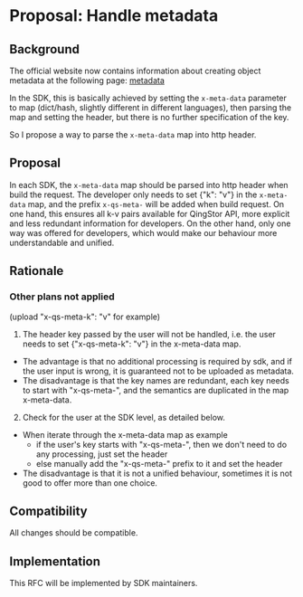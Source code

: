 # Proposal: Handle metadata

## Background

The official website now contains information about creating object metadata at the following page: [metadata] 

In the SDK, this is basically achieved by setting the `x-meta-data` parameter to map (dict/hash, slightly different in different languages), 
then parsing the map and setting the header, but there is no further specification of the key.

So I propose a way to parse the `x-meta-data` map into http header.

## Proposal

In each SDK, the `x-meta-data` map should be parsed into http header when build the request.
The developer only needs to set {"k": "v"} in the `x-meta-data` map, and the prefix `x-qs-meta-`
will be added when build request.
On one hand, this ensures all k-v pairs available for QingStor API, 
more explicit and less redundant information for developers. 
On the other hand, only one way was offered for developers, which would make our behaviour 
more understandable and unified.

## Rationale

### Other plans not applied 
(upload "x-qs-meta-k": "v" for example)

1. The header key passed by the user will not be handled, i.e. the user needs to set {"x-qs-meta-k": "v"} in the x-meta-data map.
  - The advantage is that no additional processing is required by sdk, and if the user input is wrong, it is guaranteed not to be uploaded as metadata.
  - The disadvantage is that the key names are redundant, each key needs to start with "x-qs-meta-", and the semantics are duplicated in the map x-meta-data.

2. Check for the user at the SDK level, as detailed below. 
  - When iterate through the x-meta-data map as example
    - if the user's key starts with "x-qs-meta-", then we don't need to do any processing, just set the header
    - else manually add the "x-qs-meta-" prefix to it and set the header
  - The disadvantage is that it is not a unified behaviour, sometimes it is not good to offer more than one choice. 
 

## Compatibility

All changes should be compatible.

## Implementation

This RFC will be implemented by SDK maintainers.

[metadata]: https://docs.qingcloud.com/qingstor/api/common/metadata#%E5%A6%82%E4%BD%95%E5%88%9B%E5%BB%BA%E5%AF%B9%E8%B1%A1%E5%85%83%E6%95%B0%E6%8D%AE
